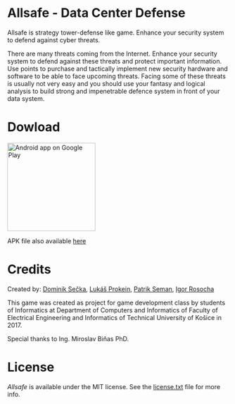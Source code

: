 Allsafe - Data Center Defense
================

Allsafe is strategy tower-defense like game. Enhance your security system to defend against cyber threats.

There are many threats coming from the Internet. Enhance your security system to defend against these threats and protect important information. Use points to purchase and tactically implement new security hardware and software to be able to face upcoming threats. Facing some of these threats is usually not very easy and you should use your fantasy and logical analysis to build strong and impenetrable defence system in front of your data system.

# Dowload

<a href="https://play.google.com/store/apps/details?id=sk.ovocinari.allsafe"><img alt="Android app on Google Play" src="https://play.google.com/intl/en_us/badges/images/generic/en_badge_web_generic.png" width="200"/>
</a>

APK file also available [here](https://git.kpi.fei.tuke.sk/ps164ky/AllSafe/blob/master/bin/allsafe.apk)

# Credits
Created by: [Dominik Sečka], [Lukáš Prokein], [Patrik Seman], [Igor Rosocha]

This game was created as project for game development class by students of Informatics  at Department of Computers and Informatics of Faculty of Electrical Engineering and Informatics of Technical University of Košice in 2017.

Special thanks to Ing. Miroslav Biňas PhD.

[Dominik Sečka]: <mailto:dominik.secka@student.tuke.sk>
[Lukáš Prokein]: <mailto:lukas.prokein@student.tuke.sk>
[Patrik Seman]: <mailto:patrik.seman@student.tuke.sk>
[Igor Rosocha]: <mailto:igor.rosocha@student.tuke.sk>

# License
*Allsafe* is available under the MIT license. See the [license.txt](https://git.kpi.fei.tuke.sk/ps164ky/AllSafe/blob/master/licence.txt) file for more info.
